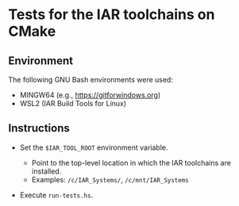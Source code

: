 # Tests for the IAR toolchains on CMake

## Environment
The following GNU Bash environments were used:
- MINGW64 (e.g., https://gitforwindows.org)
- WSL2 (IAR Build Tools for Linux)

## Instructions
- Set the `$IAR_TOOL_ROOT` environment variable.
   - Point to the top-level location in which the IAR toolchains are installed.
   - Examples: `/c/IAR_Systems/`, `/c/mnt/IAR_Systems`

- Execute `run-tests.hs`.
